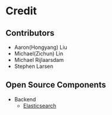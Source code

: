 # Credit

## Contributors
* Aaron(Hongyang) Liu
* Michael(Zichun) Lin
* Michael Rijlaarsdam
* Stephen Larsen

## Open Source Components
* Backend
    - [Elasticsearch](https://www.elastic.co/)
